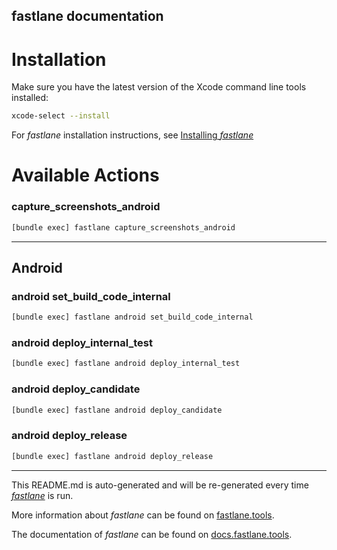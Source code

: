 fastlane documentation
----

# Installation

Make sure you have the latest version of the Xcode command line tools installed:

```sh
xcode-select --install
```

For _fastlane_ installation instructions, see [Installing _fastlane_](https://docs.fastlane.tools/#installing-fastlane)

# Available Actions

### capture_screenshots_android

```sh
[bundle exec] fastlane capture_screenshots_android
```



----


## Android

### android set_build_code_internal

```sh
[bundle exec] fastlane android set_build_code_internal
```



### android deploy_internal_test

```sh
[bundle exec] fastlane android deploy_internal_test
```



### android deploy_candidate

```sh
[bundle exec] fastlane android deploy_candidate
```



### android deploy_release

```sh
[bundle exec] fastlane android deploy_release
```



----

This README.md is auto-generated and will be re-generated every time [_fastlane_](https://fastlane.tools) is run.

More information about _fastlane_ can be found on [fastlane.tools](https://fastlane.tools).

The documentation of _fastlane_ can be found on [docs.fastlane.tools](https://docs.fastlane.tools).
